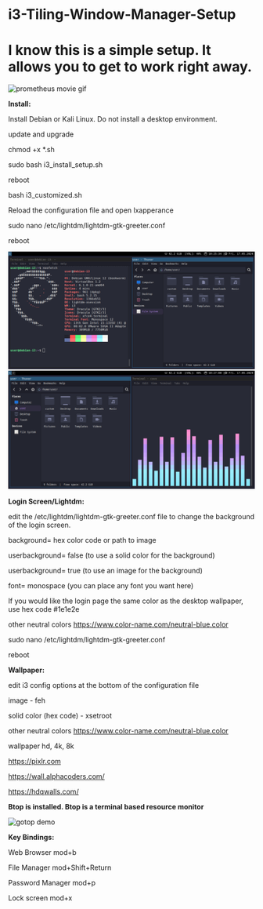 # i3-Tiling-Window-Manager-Setup

<h1>I know this is a simple setup. It allows you to get to work right away.</h1>

 <img src="https://y.yarn.co/6ab88429-c1a0-493e-b404-640179ce6378_text.gif" alt="prometheus movie gif">
 


**Install:**

Install Debian or Kali Linux. Do not install a desktop environment.

update and upgrade

chmod +x *.sh

sudo bash i3_install_setup.sh

reboot

bash i3_customized.sh

Reload the configuration file and open lxapperance

sudo nano /etc/lightdm/lightdm-gtk-greeter.conf

reboot

 <img src="debian_i3_thunar.png" alt="debian i3 desktop displaying dracula color theme. terminal and thunar."> 


<img src="debian_i3_cava_thunar.png" alt="debian i3 desktop displaying dracula color theme. thunar and cava."> 



**Login Screen/Lightdm:**

edit the /etc/lightdm/lightdm-gtk-greeter.conf file to change the background of the login screen.

background= hex color code or path to image

userbackground= false (to use a solid color for the background)

userbackground= true (to use an image for the background)

font= monospace (you can place any font you want here)

If you would like the login page the same color as the desktop wallpaper, use hex code #1e1e2e

other neutral colors https://www.color-name.com/neutral-blue.color

sudo nano /etc/lightdm/lightdm-gtk-greeter.conf

reboot

**Wallpaper:**

edit i3 config options at the bottom of the configuration file

image - feh

solid color (hex code) - xsetroot

other neutral colors https://www.color-name.com/neutral-blue.color

wallpaper hd, 4k, 8k

https://pixlr.com

https://wall.alphacoders.com/

https://hdqwalls.com/

**Btop is installed. Btop is a terminal based resource monitor**

<img src="https://github.com/aristocratos/btop/blob/main/Img/normal.png" alt="gotop demo">


**Key Bindings:**

Web Browser mod+b

File Manager mod+Shift+Return  

Password Manager mod+p  

Lock screen mod+x 

